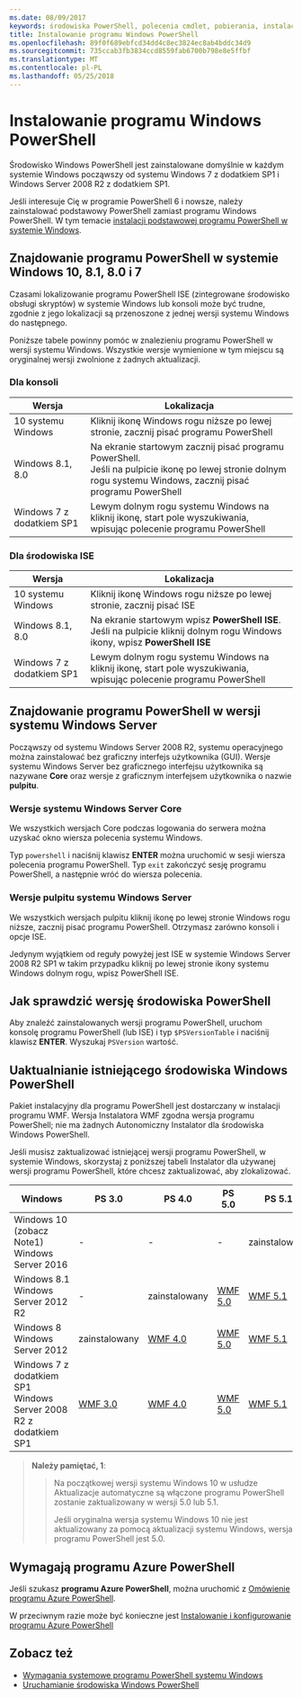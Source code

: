 ```yaml
---
ms.date: 08/09/2017
keywords: środowiska PowerShell, polecenia cmdlet, pobierania, instalacji, ustawienia, systemu windows 10, windows 8.1, windows 8.0, windows 7
title: Instalowanie programu Windows PowerShell
ms.openlocfilehash: 89f0f689ebfcd34dd4c8ec3824ec8ab4bddc34d9
ms.sourcegitcommit: 735ccab3fb3834ccd8559fab6700b798e8e5ffbf
ms.translationtype: MT
ms.contentlocale: pl-PL
ms.lasthandoff: 05/25/2018
---
```

# <a name="installing-windows-powershell"></a>Instalowanie programu Windows PowerShell
Środowisko Windows PowerShell jest zainstalowane domyślnie w każdym systemie Windows począwszy od systemu Windows 7 z dodatkiem SP1 i Windows Server 2008 R2 z dodatkiem SP1.

Jeśli interesuje Cię w programie PowerShell 6 i nowsze, należy zainstalować podstawowy PowerShell zamiast programu Windows PowerShell. W tym temacie [instalacji podstawowej programu PowerShell w systemie Windows](Installing-PowerShell-Core-on-Windows.md).

## <a name="finding-powershell-in-windows-10-81-80-and-7"></a>Znajdowanie programu PowerShell w systemie Windows 10, 8.1, 8.0 i 7

Czasami lokalizowanie programu PowerShell ISE (zintegrowane środowisko obsługi skryptów) w systemie Windows lub konsoli może być trudne, zgodnie z jego lokalizacji są przenoszone z jednej wersji systemu Windows do następnego.

Poniższe tabele powinny pomóc w znalezieniu programu PowerShell w wersji systemu Windows.
Wszystkie wersje wymienione w tym miejscu są oryginalnej wersji zwolnione z żadnych aktualizacji.

### <a name="for-console"></a>Dla konsoli

Wersja | Lokalizacja
-- | --
10 systemu Windows | Kliknij ikonę Windows rogu niższe po lewej stronie, zacznij pisać programu PowerShell
Windows 8.1, 8.0 | Na ekranie startowym zacznij pisać programu PowerShell.<br/>Jeśli na pulpicie ikonę po lewej stronie dolnym rogu systemu Windows, zacznij pisać programu PowerShell
Windows 7 z dodatkiem SP1 | Lewym dolnym rogu systemu Windows na kliknij ikonę, start pole wyszukiwania, wpisując polecenie programu PowerShell

### <a name="for-ise"></a>Dla środowiska ISE

Wersja | Lokalizacja
-- | --
10 systemu Windows | Kliknij ikonę Windows rogu niższe po lewej stronie, zacznij pisać ISE
Windows 8.1, 8.0 | Na ekranie startowym wpisz **PowerShell ISE**.<br/>Jeśli na pulpicie kliknij dolnym rogu Windows ikony, wpisz **PowerShell ISE**
Windows 7 z dodatkiem SP1 | Lewym dolnym rogu systemu Windows na kliknij ikonę, start pole wyszukiwania, wpisując polecenie programu PowerShell

## <a name="finding-powershell-in-windows-server-versions"></a>Znajdowanie programu PowerShell w wersji systemu Windows Server

Począwszy od systemu Windows Server 2008 R2, systemu operacyjnego można zainstalować bez graficzny interfejs użytkownika (GUI).
Wersje systemu Windows Server bez graficznego interfejsu użytkownika są nazywane **Core** oraz wersje z graficznym interfejsem użytkownika o nazwie **pulpitu**.

### <a name="windows-server-core-editions"></a>Wersje systemu Windows Server Core

We wszystkich wersjach Core podczas logowania do serwera można uzyskać okno wiersza polecenia systemu Windows.

Typ `powershell` i naciśnij klawisz **ENTER** można uruchomić w sesji wiersza polecenia programu PowerShell.
Typ `exit` zakończyć sesję programu PowerShell, a następnie wróć do wiersza polecenia.

### <a name="windows-server-desktop-editions"></a>Wersje pulpitu systemu Windows Server

We wszystkich wersjach pulpitu kliknij ikonę po lewej stronie Windows rogu niższe, zacznij pisać programu PowerShell.
Otrzymasz zarówno konsoli i opcje ISE.

Jedynym wyjątkiem od reguły powyżej jest ISE w systemie Windows Server 2008 R2 SP1 w takim przypadku kliknij po lewej stronie ikony systemu Windows dolnym rogu, wpisz PowerShell ISE.

## <a name="how-to-check-the-version-of-powershell"></a>Jak sprawdzić wersję środowiska PowerShell

Aby znaleźć zainstalowanych wersji programu PowerShell, uruchom konsolę programu PowerShell (lub ISE) i typ `$PSVersionTable` i naciśnij klawisz **ENTER**. Wyszukaj `PSVersion` wartość.

## <a name="upgrading-existing-windows-powershell"></a>Uaktualnianie istniejącego środowiska Windows PowerShell

Pakiet instalacyjny dla programu PowerShell jest dostarczany w instalacji programu WMF.
Wersja Instalatora WMF zgodna wersja programu PowerShell; nie ma żadnych Autonomiczny Instalator dla środowiska Windows PowerShell.

Jeśli musisz zaktualizować istniejącej wersji programu PowerShell, w systemie Windows, skorzystaj z poniższej tabeli Instalator dla używanej wersji programu PowerShell, które chcesz zaktualizować, aby zlokalizować.

Windows | PS 3.0 | PS 4.0 | PS 5.0 | PS 5.1 |
--|--|--|--|--|
Windows 10 (zobacz Note1)<br/>Windows Server 2016 | - | - | - | zainstalowany
Windows 8.1<br/>Windows Server 2012 R2 | - | zainstalowany | [WMF 5.0](https://www.microsoft.com/en-us/download/details.aspx?id=50395) | [WMF 5.1](https://www.microsoft.com/en-us/download/details.aspx?id=54616)
Windows 8<br/>Windows Server 2012 | zainstalowany | [WMF 4.0](https://www.microsoft.com/en-us/download/details.aspx?id=40855) | [WMF 5.0](https://www.microsoft.com/en-us/download/details.aspx?id=50395) | [WMF 5.1](https://www.microsoft.com/en-us/download/details.aspx?id=54616)
Windows 7 z dodatkiem SP1<br/>Windows Server 2008 R2 z dodatkiem SP1 | [WMF 3.0](https://www.microsoft.com/en-us/download/details.aspx?id=34595) | [WMF 4.0](https://www.microsoft.com/en-us/download/details.aspx?id=40855) | [WMF 5.0](https://www.microsoft.com/en-us/download/details.aspx?id=50395) | [WMF 5.1](https://www.microsoft.com/en-us/download/details.aspx?id=54616)

> **Należy pamiętać, 1**:
  >>
  >> Na początkowej wersji systemu Windows 10 w usłudze Aktualizacje automatyczne są włączone programu PowerShell zostanie zaktualizowany w wersji 5.0 lub 5.1.
  >>
  >> Jeśli oryginalna wersja systemu Windows 10 nie jest aktualizowany za pomocą aktualizacji systemu Windows, wersja programu PowerShell jest 5.0.

## <a name="need-azure-powershell"></a>Wymagają programu Azure PowerShell

Jeśli szukasz **programu Azure PowerShell**, można uruchomić z [Omówienie programu Azure PowerShell](https://docs.microsoft.com/powershell/azure).

W przeciwnym razie może być konieczne jest [Instalowanie i konfigurowanie programu Azure PowerShell](https://docs.microsoft.com/powershell/azure/install-azurerm-ps)

## <a name="see-also"></a>Zobacz też

- [Wymagania systemowe programu PowerShell systemu Windows](Windows-PowerShell-System-Requirements.md)
- [Uruchamianie środowiska Windows PowerShell](Starting-Windows-PowerShell.md)